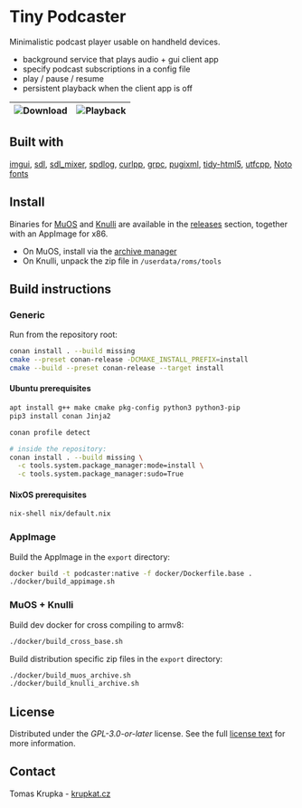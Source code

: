 # Tiny Podcaster

Minimalistic podcast player usable on handheld devices.
 - background service that plays audio + gui client app
 - specify podcast subscriptions in a config file
 - play / pause / resume
 - persistent playback when the client app is off

![Download](https://gist.githubusercontent.com/krupkat/2f44804c3e60d32ff247a1006738fd06/raw/a2dbc9b595fb23a46269d2a68f5bce95fd5805c6/screen1.png) | ![Playback](https://gist.githubusercontent.com/krupkat/2f44804c3e60d32ff247a1006738fd06/raw/a2dbc9b595fb23a46269d2a68f5bce95fd5805c6/screen2.png)
--- | ---

</div>

## Built with

[imgui](https://github.com/ocornut/imgui),
[sdl](https://github.com/libsdl-org/SDL),
[sdl_mixer](https://github.com/libsdl-org/SDL_mixer),
[spdlog](https://github.com/gabime/spdlog/),
[curlpp](https://github.com/jpbarrette/curlpp),
[grpc](https://grpc.io/),
[pugixml](https://github.com/zeux/pugixml),
[tidy-html5](https://github.com/htacg/tidy-html5),
[utfcpp](https://github.com/nemtrif/utfcpp),
[Noto fonts](https://fonts.google.com/noto)

## Install

Binaries for [MuOS](https://muos.dev/) and [Knulli](https://knulli.org/) are available in the [releases](https://github.com/krupkat/podcaster/releases) section, together with an AppImage for x86.

 - On MuOS, install via the [archive manager](https://muos.dev/installation/archive)
 - On Knulli, unpack the zip file in `/userdata/roms/tools`

## Build instructions

### Generic

Run from the repository root:

```bash
conan install . --build missing
cmake --preset conan-release -DCMAKE_INSTALL_PREFIX=install
cmake --build --preset conan-release --target install
```

#### Ubuntu prerequisites

```bash
apt install g++ make cmake pkg-config python3 python3-pip
pip3 install conan Jinja2

conan profile detect

# inside the repository:
conan install . --build missing \
  -c tools.system.package_manager:mode=install \
  -c tools.system.package_manager:sudo=True
```

#### NixOS prerequisites

```bash
nix-shell nix/default.nix
```

### AppImage

Build the AppImage in the `export` directory:

```bash
docker build -t podcaster:native -f docker/Dockerfile.base .
./docker/build_appimage.sh
```

### MuOS + Knulli

Build dev docker for cross compiling to armv8:

```bash
./docker/build_cross_base.sh
```

Build distribution specific zip files in the `export` directory:

```bash
./docker/build_muos_archive.sh
./docker/build_knulli_archive.sh
```

## License

Distributed under the *GPL-3.0-or-later* license. See the full [license text](https://github.com/krupkat/podcaster/blob/main/LICENSE) for more information.

## Contact

Tomas Krupka - [krupkat.cz](https://krupkat.cz)
